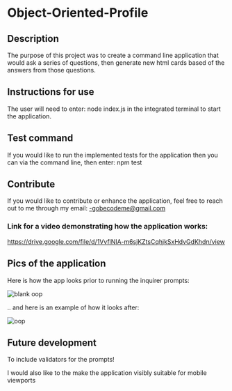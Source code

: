# Object-Oriented-Profile

## Description

The purpose of this project was to create a command line application that would ask a series of questions, then generate new html cards based of the answers from those questions.

## Instructions for use

The user will need to enter: node index.js in the integrated terminal to start the application.

## Test command

If you would like to run the implemented tests for the application then you can via the command line, then enter: npm test

## Contribute

If you would like to contribute or enhance the application, feel free to reach out to me through my email: -gobecodeme@gmail.com

### Link for a video demonstrating how the application works:

https://drive.google.com/file/d/1VvflNIA-m6sjKZtsCqhjkSxHdvGdKhdn/view


## Pics of the application

Here is how the app looks prior to running the inquirer prompts:

![blank oop](https://user-images.githubusercontent.com/95048609/156656293-b3682302-75db-4ca4-9ae3-3b9ed14e39ad.jpeg)

.. and here is an example of how it looks after:


![oop](https://user-images.githubusercontent.com/95048609/156655147-a28b96c0-e3e6-4075-b238-17d484bd5bbc.jpeg)


## Future development

To include validators for the prompts!

I would also like to the make the application visibly suitable for mobile viewports




